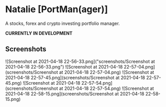# Natalie [PortMan(ager)]
A stocks, forex and crypto investing portfolio manager.

**CURRENTLY IN DEVELOPMENT**

## Screenshots
![Screenshot at 2021-04-18 22-56-33.png]("screenshots/Screenshot at 2021-04-18 22-56-33.png")
![Screenshot at 2021-04-18 22-57-04.png](screenshots/Screenshot at 2021-04-18 22-57-04.png)
![Screenshot at 2021-04-18 22-57-45.png](screenshots/Screenshot at 2021-04-18 22-57-45.png)
![Screenshot at 2021-04-18 22-57-54.png](screenshots/Screenshot at 2021-04-18 22-57-54.png)
![Screenshot at 2021-04-18 22-58-15.png](screenshots/Screenshot at 2021-04-18 22-58-15.png)